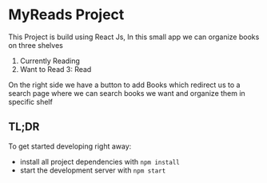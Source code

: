 # MyReads Project

This Project is build using React Js, In this small app we can organize books on three shelves 
1. Currently Reading
2. Want to Read 
3: Read

On the right side we have a button to add Books which redirect us to a search page where we can search books we want and organize them in specific shelf

## TL;DR

To get started developing right away:

* install all project dependencies with `npm install`
* start the development server with `npm start`


